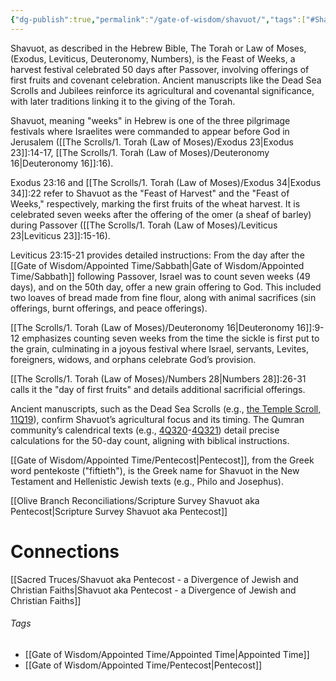 ```yaml
---
{"dg-publish":true,"permalink":"/gate-of-wisdom/shavuot/","tags":["#Shavuot","#Pentecost","#GateWisdom","#Torah","#passover","#FirstFruits","#Leviticus","#Exodus23","#Leviticus23","#Deuteronomy16","#Numbers28","#Seven"]}
---
```



Shavuot, as described in the Hebrew Bible, The Torah or Law of Moses, (Exodus, Leviticus, Deuteronomy, Numbers), is the Feast of Weeks, a harvest festival celebrated 50 days after Passover, involving offerings of first fruits and covenant celebration. Ancient manuscripts like the Dead Sea Scrolls and Jubilees reinforce its agricultural and covenantal significance, with later traditions linking it to the giving of the Torah.

Shavuot, meaning "weeks" in Hebrew is one of the three pilgrimage festivals where Israelites were commanded to appear before God in Jerusalem ([[The Scrolls/1. Torah (Law of Moses)/Exodus 23\|Exodus 23]]:14-17, [[The Scrolls/1. Torah (Law of Moses)/Deuteronomy 16\|Deuteronomy 16]]:16).

Exodus 23:16 and [[The Scrolls/1. Torah (Law of Moses)/Exodus 34\|Exodus 34]]:22 refer to Shavuot as the "Feast of Harvest" and the "Feast of Weeks," respectively, marking the first fruits of the wheat harvest. It is celebrated seven weeks after the offering of the omer (a sheaf of barley) during Passover ([[The Scrolls/1. Torah (Law of Moses)/Leviticus 23\|Leviticus 23]]:15-16).

Leviticus 23:15-21 provides detailed instructions: From the day after the [[Gate of Wisdom/Appointed Time/Sabbath\|Gate of Wisdom/Appointed Time/Sabbath]] following Passover, Israel was to count seven weeks (49 days), and on the 50th day, offer a new grain offering to God. This included two loaves of bread made from fine flour, along with animal sacrifices (sin offerings, burnt offerings, and peace offerings).

[[The Scrolls/1. Torah (Law of Moses)/Deuteronomy 16\|Deuteronomy 16]]:9-12 emphasizes counting seven weeks from the time the sickle is first put to the grain, culminating in a joyous festival where Israel, servants, Levites, foreigners, widows, and orphans celebrate God’s provision.

[[The Scrolls/1. Torah (Law of Moses)/Numbers 28\|Numbers 28]]:26-31 calls it the "day of first fruits" and details additional sacrificial offerings.

Ancient manuscripts, such as the Dead Sea Scrolls (e.g., [the Temple Scroll, 11Q19](http://dss.collections.imj.org.il/temple)), confirm Shavuot’s agricultural focus and its timing. The Qumran community’s calendrical texts (e.g., [4Q320](https://www.deadseascrolls.org.il/explore-the-archive/manuscript/4Q320-1?locale=en_US)-[4Q321](https://www.deadseascrolls.org.il/explore-the-archive/manuscript/4Q321-1?locale=en_US)) detail precise calculations for the 50-day count, aligning with biblical instructions.

[[Gate of Wisdom/Appointed Time/Pentecost\|Pentecost]], from the Greek word pentekoste ("fiftieth"), is the Greek name for Shavuot in the New Testament and Hellenistic Jewish texts (e.g., Philo and Josephus).

[[Olive Branch Reconciliations/Scripture Survey Shavuot aka Pentecost\|Scripture Survey Shavuot aka Pentecost]]

# Connections

[[Sacred Truces/Shavuot aka Pentecost - a Divergence of Jewish and Christian Faiths\|Shavuot aka Pentecost - a Divergence of Jewish and Christian Faiths]]



###### Tags
- [[Gate of Wisdom/Appointed Time/Appointed Time\|Appointed Time]]
- [[Gate of Wisdom/Appointed Time/Pentecost\|Pentecost]]